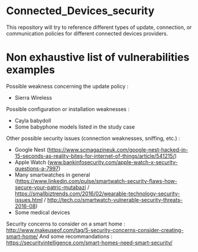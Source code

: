 # Connected_Devices_security

This repository will try to reference different types of update, connection, or communication policies for different connected devices providers.

# Non exhaustive list of vulnerabilities examples #

Possible weakness concerning the update policy : 
- Sierra Wireless


Possible configuration or installation weaknesses : 
- Cayla babydoll
- Some babyphone models listed in the study case


Other possible security issues (connection weaknesses, sniffing, etc.) :
- Google Nest (https://www.scmagazineuk.com/google-nest-hacked-in-15-seconds-as-reality-bites-for-internet-of-things/article/541215/)
- Apple Watch (www.bankinfosecurity.com/apple-watch-x-security-questions-a-7997)
- Many smartwatches in general (https://www.linkedin.com/pulse/smartwatch-security-flaws-how-secure-your-patric-mutabazi / https://smallbiztrends.com/2016/02/wearable-technology-security-issues.html / http://tech.co/smartwatch-vulnerable-security-threats-2016-08)
- Some medical devices


Security concerns to consider on a smart home :
http://www.makeuseof.com/tag/5-security-concerns-consider-creating-smart-home/
And some recommandations :
https://securityintelligence.com/smart-homes-need-smart-security/

